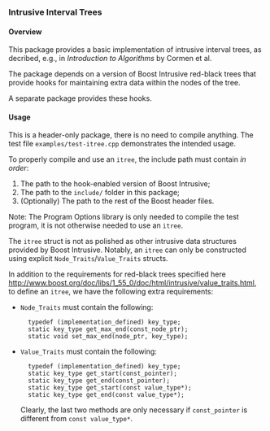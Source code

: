 ### Intrusive Interval Trees


#### Overview

This package provides a basic implementation of intrusive interval
trees, as decribed, e.g., in *Introduction to Algorithms* by Cormen et
al.

The package depends on a version of Boost Intrusive red-black trees
that provide hooks for maintaining extra data within the nodes of the
tree.

A separate package provides these hooks.


#### Usage

This is a header-only package, there is no need to compile
anything. The test file `examples/test-itree.cpp` demonstrates the
intended usage.

To properly compile and use an `itree`, the include path must contain
*in order*:

1. The path to the hook-enabled version of Boost Intrusive;
2. The path to the `include/` folder in this package;
3. (Optionally) The path to the rest of the Boost header files.

Note: The Program Options library is only needed to compile the test
program, it is not otherwise needed to use an `itree`.

The `itree` struct is not as polished as other intrusive data
structures provided by Boost Intrusive. Notably, an `itree` can only
be constructed using explicit `Node_Traits`/`Value_Traits` structs.

In addition to the requirements for red-black trees specified here
http://www.boost.org/doc/libs/1_55_0/doc/html/intrusive/value_traits.html,
to define an `itree`, we have the following extra requirements:

- `Node_Traits` must contain the following:

        typedef (implementation_defined) key_type;
        static key_type get_max_end(const_node_ptr);
        static void set_max_end(node_ptr, key_type);

- `Value_Traits` must contain the following:

        typedef (implementation_defined) key_type;
        static key_type get_start(const_pointer);
        static key_type get_end(const_pointer);
        static key_type get_start(const value_type*);
        static key_type get_end(const value_type*);

    Clearly, the last two methods are only necessary if
    `const_pointer` is different from `const value_type*`.
